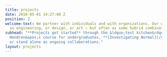 ```yaml
---
title: projects
date: 2016-05-01 14:27:00 Z
position: 2
welcome-text: We partner with individuals and with organizations. Our work is realized
  as engineering, or design, or art — but often as some hybrid combination.
subhead: "**Projects get started** through the &ldquo;test kitchen&rdquo; of Sara
  Hendren&apos;s course for undergraduates, **[Investigating Normal](/courses/investigating-normal/)**,
  or stand alone as ongoing collaborations."
layout: projects
---
```


